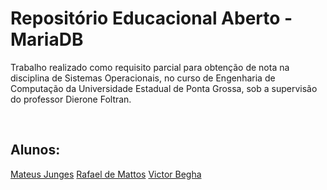 <h1>Repositório Educacional Aberto - MariaDB</h1>
<div>
    <p>Trabalho realizado como requisito parcial para obtenção de nota na disciplina de Sistemas Operacionais, no curso de Engenharia de Computação da Universidade Estadual de Ponta Grossa, sob a supervisão do professor Dierone Foltran.</p>
    <br>
    <h2>Alunos:</h2>
    <a href="https://mateusjunges.com">Mateus Junges</a>
    <a href="https://github.com/rafamttz">Rafael de Mattos</a>
    <a href="https://github.com/victorbegha">Victor Begha</a>
</div>
